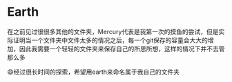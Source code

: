 # Earth
在之前见过很很多其他的文件夹，Mercury代表是我第一次的摸鱼的尝试，但是实际证明当一个文件夹中文件太多的情况之后，每一个git保存的容量会大大的增加，因此我需要一个轻轻的文件夹来保存自己的所思所想，这样的情况下并不去管那么多

😄经过很长时间的探索，希望用earth来命名属于我自己的文件夹